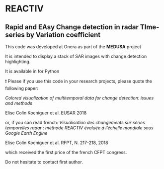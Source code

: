 # REACTIV
## Rapid and EAsy Change detection in radar TIme-series by Variation coefficient


This code was developed at Onera as part of the **MEDUSA** project

It is intended to display a stack of SAR images with change detection highlighting.

It is available in for Python

:exclamation: Please if you use this code in your research projects, please quote the following paper:

*Colored visualization of multitemporal data for change detection: issues and methods*

Elise Colin Koeniguer et al. EUSAR 2018

or, if you can read french:
*Visualisation des changements sur séries temporelles radar : méthode REACTIV évaluée à l’échelle mondiale sous Google Earth Engine*

Elise Colin Koeniguer et al. RFPT, N. 217-218, 2018

which received the first price of the french CFPT congress.

Do not hesitate to contact first author.

